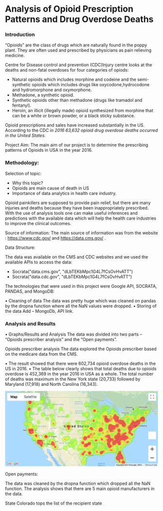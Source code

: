 # Analysis of Opioid Prescription Patterns and Drug Overdose Deaths

### Introduction

“Opioids” are the class of drugs which are naturally found in the poppy plant. They are often used and prescribed by physicians as pain relieving medicine. 

Centre for Disease control and prevention (CDC)Injury centre looks at the deaths and non-fatal overdoses for four categories of opiods:

* Natural opioids which includes morphine and codeine and the semi-synthetic opioids which includes drugs like oxycodone,hydrocodone and hydromorphone and oxymorphone.
* Methadone, a synthetic opioid.
* Synthetic opioids other than methadone (drugs like tramadol and fentanyl).
* Heroin, an illicit (illegally made) opioid synthesized from morphine that can be a white or brown powder, or a black sticky substance.

Opioid prescriptions and sales have increased substantially in the US. According to the CDC *in 2016 63,632 opioid drug overdose deaths occurred in the United States.*

Project Aim:  The main aim of our project is to determine the prescribing patterns of Opioids in USA in the year 2016.

### Methodology:

Selection of topic:

* Why this topic?
* Opioids are main cause of death in US
* Importance of data analytics in health care industry.

Opioid painkillers are supposed to provide pain relief, but there are many injuries and deaths because they have been inappropriately prescribed. With the use of analysis tools one can make useful inferences and predictions with the available data which will help the health care industries to improve the clinical outcomes.

Source of information:
The main source of information was from the website : https://www.cdc.gov/ and 
https://data.cms.gov/ .

Data Structure:

The data was available on the CMS and CDC websites and we used the available APIs to access the data:

* Socrata("data.cms.gov", "dLbTEKbMpc1G4L7fCsOvHvATT")
* Socrata("data.cdc.gov", "dLbTEKbMpc1G4L7fCsOvHvATT")

The technologies that were used in this project were Google API, SOCRATA, PANDAS, and MongoDB:

•	Cleaning of data
The data was pretty huge which was cleaned on pandas by the dropna function where all the NaN values were dropped.
•	Storing of the data
Add – MongoDb, API link.


### Analysis and Results
•	Graphs/Results and Analysis
The data was divided into two parts – “Opioids prescriber analysis” and the “Open payments”.

Opioids prescriber analysis 
The data explored the Opioids prescriber based on the medicare data from the CMS. 

•	The result showed that there were 602,734 opioid overdose deaths in the US in 2016.
•	The table below clearly shows that total deaths due to opioids overdose is 452,369 in the year 2016 in USA as a whole. The total number of deaths was maximum in the New York state (20,733) followed by Maryland (17,918) and North Carolina (16,343).

![Heat Map of Opioid Prescriptions](finian/Images/opioid_prescription_heat_map.png)

Open payments:

The data was cleaned by the dropna function which dropped all the NaN function.
The analysis shows that there are 5 main opioid manufacturers in the data.
   
State Colorado tops the list of the recipient state 
